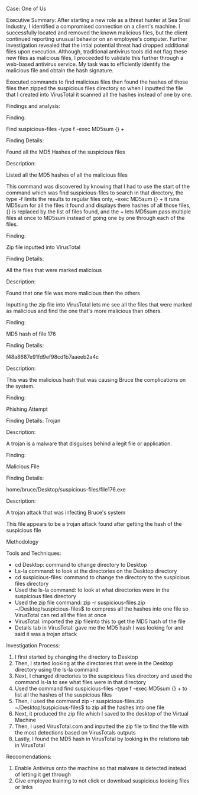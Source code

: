 Case: One of Us

Executive Summary: After starting a new role as a threat hunter at Sea Snail Industry, I identified a compromised connection on a client's machine. I successfully located and removed the known malicious files, but the client continued reporting unusual behavior on an employee's computer. Further investigation revealed that the intial potential threat had dropped additional files upon execution. Although, traditional antivirus tools did not flag these new files as malicious files, I proceeded to validate this further through a web-based antivirus service. My task was to efficiently identify the malicious file and obtain the hash signature.

Executed commands to find malicious files then found the hashes of those files then zipped the suspicious files directory so when I inputted the file that I created into VirusTotal it scanned all the hashes instead of one by one.

Findings and analysis:

Finding:

Find suspicious-files -type f -exec MD5sum {} +

Finding Details:

Found all the MD5 Hashes of the suspicious files

Description:

Listed all the MD5 hashes of all the malicious files

This command was discovered by knowing that I had to use the start of the command which was find suspicious-files to search in that directory, the type -f limits the results to regular files only, -exec MD5sum {} + it runs MD5sum for all the files it found and displays there hashes of all those files, {} is replaced by the list of files found, and the + lets MD5sum pass multiple files at once to MD5sum instead of going one by one through each of the files.

Finding:

Zip file inputted into VirusTotal

Finding Details:

All the files that were marked malicious

Description:

Found that one file was more malicious then the others

Inputting the zip file into VirusTotal lets me see all the files that were marked as malicious and find the one that's more malicious than others.

Finding:

MD5 hash of file 176

Finding Details:

f48a8687e91fd9ef98cd1b7aaeeb2a4c

Description:

This was the malicious hash that was causing Bruce the complications on the system.

Finding:

Phishing Attempt

Finding Details:
Trojan

Description:

A trojan is a malware that disguises behind a legit file or application.

Finding:

Malicious File

Finding Details:

home/bruce/Desktop/suspicious-files/file176.exe

Description:

A trojan attack that was infecting Bruce's system

This file appears to be a trojan attack found after getting the hash of the suspicious file

Methodology

Tools and Techniques:

- cd Desktop: command to change directory to Desktop
- Ls-la command: to look at the directories on the Desktop directory
- cd suspicious-files: command to change the directory to the suspicious files directory
- Used the ls-la command: to look at what directories were in the suspicious files directory
- Used the zip file command: zip -r suspicious-files.zip ~/Desktop/suspicious-files$ to compress all the hashes into one file so VirusTotal can red all the files at once
- VirusTotal: imported the zip fileinto this to get the MD5 hash of the file
- Details tab in VirusTotal: gave me the MD5 hash I was looking for and said it was a trojan attack

Investigation Process:
1. I first started by changing the directory to Desktop
2. Then, I started looking at the directories that were in the Desktop directory using the ls-la command
3. Next, I changed directories to the suspicious files directory and used the command ls-la to see what files were in that directory
4. Used the command find suspicious-files -type f -exec MD5sum {} + to list all the hashes of the suspicious files
5. Then, I used the command zip -r suspicious-files.zip ~/Desktop/suspicious-files$ to zip all the hashes into one file
6. Next, it produced the zip file which I saved to the desktop of the Virtual Machine
7. Then, I used VirusTotal.com and inputted the zip file to find the file with the most detections based on VirusTotals outputs
8. Lastly, I found the MD5 hash in VirusTotal by looking in the relations tab in VirusTotal

Reccomendations:
1. Enable Antivirus onto the machine so that malware is detected instead of letting it get through
2. Give employee training to not click or download suspicious looking files or links
